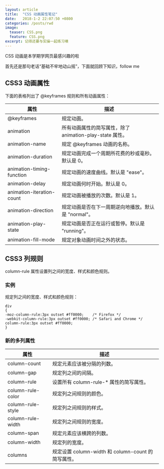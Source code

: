 ```yaml
---
layout: article
title:  "CSS 动画属性笔记"
date:   2018-1-2 22:07:50 +0800
categories: /posts/rwd 
image:
  teaser: CSS.png
  feature: CSS.png
excerpt: 记得还要与实操一起练习噢
---
```


CSS 动画是本学期学网页最感兴趣的啦


首先还是那句老话“基础不牢地动山摇”，下面就回顾下知识，follow me


## CSS3 动画属性

下面的表格列出了 @keyframes 规则和所有动画属性：


属性 | 描述
---|---
@keyframes | 规定动画。
animation | 所有动画属性的简写属性，除了 animation-play-state 属性。
animation-name | 规定 @keyframes 动画的名称。
animation-duration | 	规定动画完成一个周期所花费的秒或毫秒。默认是 0。
animation-timing-function | 规定动画的速度曲线。默认是 "ease"。
animation-delay | 规定动画何时开始。默认是 0。
animation-iteration-count | 规定动画被播放的次数。默认是 1。
animation-direction | 规定动画是否在下一周期逆向地播放。默认是 "normal"。
animation-play-state | 规定动画是否正在运行或暂停。默认是 "running"。
animation-fill-mode | 规定对象动画时间之外的状态。


## CSS3 列规则

column-rule 属性设置列之间的宽度、样式和颜色规则。

### 实例
规定列之间的宽度、样式和颜色规则：
```
div
{
-moz-column-rule:3px outset #ff0000;	/* Firefox */
-webkit-column-rule:3px outset #ff0000;	/* Safari and Chrome */
column-rule:3px outset #ff0000;
}
```
### 新的多列属性

属性 | 描述
---|---
column-count | 规定元素应该被分隔的列数。
column-gap | 规定列之间的间隔。
column-rule | 设置所有 column-rule-* 属性的简写属性。
column-rule-color | 规定列之间规则的颜色。
column-rule-style | 规定列之间规则的样式。
column-rule-width | 规定列之间规则的宽度。
column-span | 规定元素应该横跨的列数。
column-width | 规定列的宽度。
columns | 规定设置 column-width 和 column-count 的简写属性。
